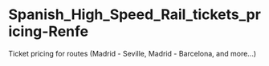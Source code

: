 # Spanish_High_Speed_Rail_tickets_pricing-Renfe
Ticket pricing for routes (Madrid - Seville, Madrid - Barcelona, and more...)
